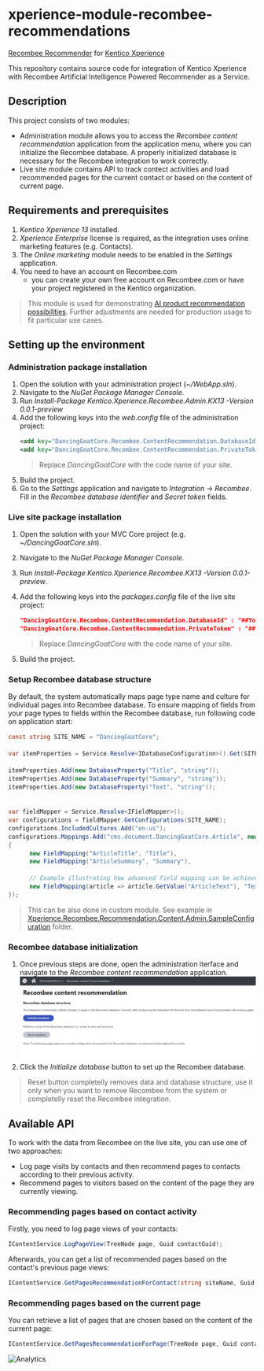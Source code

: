 # xperience-module-recombee-recommendations
[Recombee Recommender](https://www.recombee.com/) for [Kentico Xperience](https://xperience.io/)

This repository contains source code for integration of Kentico Xperience with Recombee Artificial Intelligence Powered Recommender as a Service.

## Description

This project consists of two modules:
* Administration module allows you to access the *Recombee content recommendation* application from the application menu, where you can initialize the Recombee database. A properly initialized database is necessary for the Recombee integration to work correctly.
* Live site module contains API to track contect activities and load recommended pages for the current contact or based on the content of current page.

## Requirements and prerequisites

1. *Kentico Xperience 13* installed.
1. *Xperience Enterprise* license is required, as the integration uses online marketing features (e.g. Contacts).
1. The *Online marketing* module needs to be enabled in the *Settings* application.
1. You need to have an account on Recombee.com
   - you can create your own free account on Recombee.com or have your project registered in the Kentico organization.

> This module is used for demonstrating [AI product recommendation possibilities](https://xperience.io/discover/blog/2019-10/artificial-intelligence-ai-is-here-to-help-you-w). Further adjustments are needed for production usage to fit particular use cases.

## Setting up the environment
### Administration package installation
1. Open the solution with your administration project (*~/WebApp.sln*).
1. Navigate to the *NuGet Package Manager Console*.
1. Run *Install-Package Kentico.Xperience.Recombee.Admin.KX13 -Version 0.0.1-preview*
1. Add the following keys into the *web.config* file of the administration project:
    ```XML
    <add key="DancingGoatCore.Recombee.ContentRecommendation.DatabaseId" value="##YourDatabaseID##" />
    <add key="DancingGoatCore.Recombee.ContentRecommendation.PrivateToken" value="##YourPrivateToken##" />
    ```
    > Replace *DancingGoatCore* with the code name of your site.
1. Build the project.
1. Go to the *Settings* application and navigate to *Integration* -> *Recombee*. Fill in the *Recombee database identifier* and *Secret token* fields.

### Live site package installation
1. Open the solution with your MVC Core project (e.g. *~/DancingGoatCore.sln*).
1. Navigate to the *NuGet Package Manager Console*.
1. Run *Install-Package Kentico.Xperience.Recombee.KX13 -Version 0.0.1-preview*.
1. Add the following keys into the *packages.config* file of the live site project:
   ```JSON
   "DancingGoatCore.Recombee.ContentRecommendation.DatabaseId" : "##YourDatabaseID##"
   "DancingGoatCore.Recombee.ContentRecommendation.PrivateToken" : "##YourPrivateToken##"
   ```
   > Replace *DancingGoatCore* with the code name of your site.

1. Build the project.

### Setup Recombee database structure
By default, the system automatically maps page type name and culture for individual pages into Recombee database. To ensure mapping of fields from your page types to fields within the Recombee database, run following code on application start:
```c#
const string SITE_NAME = "DancingGoatCore";

var itemProperties = Service.Resolve<IDatabaseConfiguration>().Get(SITE_NAME);

itemProperties.Add(new DatabaseProperty("Title", "string"));
itemProperties.Add(new DatabaseProperty("Summary", "string"));
itemProperties.Add(new DatabaseProperty("Text", "string"));


var fieldMapper = Service.Resolve<IFieldMapper>();
var configurations = fieldMapper.GetConfigurations(SITE_NAME);
configurations.IncludedCultures.Add("en-us");
configurations.Mappings.Add("cms.document.DancingGoatCore.Article", new List<FieldMapping>
{
      new FieldMapping("ArticleTitle", "Title"),
      new FieldMapping("ArticleSummary", "Summary"),

      // Example illustrating how advanced field mapping can be achieved. This way even page tags, categories or images (URLs) can be mapped
      new FieldMapping(article => article.GetValue("ArticleText"), "Text")
});
```
> This can be also done in custom module. See example in [Xperience.Recombee.Recommendation.Content.Admin.SampleConfiguration](Xperience.Recombee.Recommendation.Content.Admin.SampleConfiguration) folder.

### Recombee database initialization

1. Once previous steps are done, open the administration iterface and navigate to the *Recombee content recommendation* application.
![Module user interface](Images/AdministrationInterface.png)
1. Click the *Initialize database* button to set up the Recombee database.
> Reset button completelly removes data and database structure, use it only when you want to remove Recombee from the system or completelly reset the Recombee integration.

## Available API

To work with the data from Recombee on the live site, you can use one of two approaches:
* Log page visits by contacts and then recommend pages to contacts according to their previous activity.
* Recommend pages to visitors based on the content of the page they are currently viewing.

### Recommending pages based on contact activity
Firstly, you need to log page views of your contacts:
```c#
IContentService.LogPageView(TreeNode page, Guid contactGuid);
```
Afterwards, you can get a list of recommended pages based on the contact's previous page views:
```c#
IContentService.GetPagesRecommendationForContact(string siteName, Guid contactGuid, int count, string culture, IEnumerable<string> pageTypes = null);
```
### Recommending pages based on the current page
You can retrieve a list of pages that are chosen based on the content of the current page:
```c#
IContentService.GetPagesRecommendationForPage(TreeNode page, Guid contactGuid, int count, string culture, IEnumerable<string> pageTypes = null);
```

![Analytics](https://kentico-ga-beacon.azurewebsites.net/api/UA-69014260-4/Kentico/xperience-module-recombee-recommendations?pixel)
